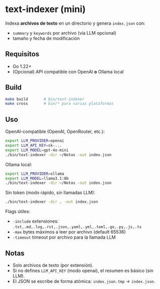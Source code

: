 # text-indexer (mini)

Indexa **archivos de texto** en un directorio y genera `index.json` con:
- `summary` y `keywords` por archivo (vía LLM opcional)
- tamaño y fecha de modificación

## Requisitos
- Go 1.22+
- (Opcional) API compatible con OpenAI **o** Ollama local

## Build
```bash
make build       # bin/text-indexer
make cross       # bin/* para varias plataformas
```

## Uso
OpenAI-compatible (OpenAI, OpenRouter, etc.):
```bash
export LLM_PROVIDER=openai
export LLM_API_KEY=sk-...
export LLM_MODEL=gpt-4o-mini
./bin/text-indexer -dir ~/Notas -out index.json
```

Ollama local:
```bash
export LLM_PROVIDER=ollama
export LLM_MODEL=llama3.1:8b
./bin/text-indexer -dir ~/Notas -out index.json
```

Sin token (modo rápido, sin llamadas LLM):
```bash
./bin/text-indexer -dir . -out index.json
```

Flags útiles:
- `-include` extensiones: `.txt,.md,.log,.rst,.json,.yaml,.yml,.toml,.go,.py,.js,.ts`
- `-max` bytes máximos a leer por archivo (default 65536)
- `-timeout` timeout por archivo para la llamada LLM

## Notas
- Solo archivos de texto (por extensión).
- Si no defines `LLM_API_KEY` (modo openai), el resumen es básico (sin LLM).
- El JSON se escribe de forma atómica: `index.json.tmp` → `index.json`.
